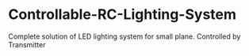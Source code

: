 # Controllable-RC-Lighting-System
Complete solution of LED lighting system for small plane. Controlled by Transmitter
